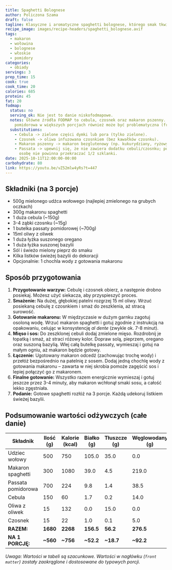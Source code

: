 ```yaml
---
title: Spaghetti Bolognese
author: Policzona Szama
draft: false
tagline: Klasyczne i aromatyczne spaghetti bolognese, którego smak tkwi w prostocie.
recipe_image: images/recipe-headers/spaghetti_bolognese.avif
tags:
  - makaron
  - wołowina
  - bolognese
  - włoskie
  - pomidory
categories:
  - obiady
servings: 3
prep_time: 15
cook: true
cook_time: 20
calories: 685
protein: 45
fat: 20
fodmap:
  status: no
  serving_ok: Nie jest to danie niskofodmapowe.
  notes: Główne źródła FODMAP to cebula, czosnek oraz makaron pszenny. Passata
    pomidorowa w większych porcjach również może być problematyczna (fruktany).
  substitutions:
    - Cebula -> zielone części dymki lub pora (tylko zielone).
    - Czosnek -> oliwa infuzowana czosnkiem (bez kawałków czosnku).
    - Makaron pszenny -> makaron bezglutenowy (np. kukurydziany, ryżowy).
    - Passata -> upewnij się, że nie zawiera dodatku cebuli/czosnku; porcja na
      osobę nie powinna przekraczać 1/2 szklanki.
date: 2025-10-11T12:00:00-00:00
carbohydrate: 80
link: https://youtu.be/vZ52mlw4yRs?t=447
---
```


## Składniki (na 3 porcje)
- 500g mielonego udźca wołowego (najlepiej zmielonego na grubych oczkach)
- 300g makaronu spaghetti
- 1 duża cebula (~150g)
- 3-4 ząbki czosnku (~15g)
- 1 butelka passaty pomidorowej (~700g)
- 15ml oliwy z oliwek
- 1 duża łyżka suszonego oregano
- 1 duża łyżka suszonej bazylii
- Sól i świeżo mielony pieprz do smaku
- Kilka listków świeżej bazylii do dekoracji
- Opcjonalnie: 1 chochla wody z gotowania makaronu

## Sposób przygotowania
1.  **Przygotowanie warzyw:** Cebulę i czosnek obierz, a następnie drobno posiekaj. Możesz użyć siekacza, aby przyspieszyć proces.
2.  **Smażenie:** Na dużej, głębokiej patelni rozgrzej 15 ml oliwy. Wrzuć posiekaną cebulę z czosnkiem i smaż do zeszklenia, aż stracą surowość.
3.  **Gotowanie makaronu:** W międzyczasie w dużym garnku zagotuj osoloną wodę. Wrzuć makaron spaghetti i gotuj zgodnie z instrukcją na opakowaniu, celując w konsystencję *al dente* (zwykle ok. 7-8 minut).
4.  **Mięso i sos:** Do zeszklonej cebuli dodaj zmielone mięso. Rozdrobnij je łopatką i smaż, aż straci różowy kolor. Dopraw solą, pieprzem, oregano oraz suszoną bazylią. Wlej całą butelkę passaty, wymieszaj i gotuj na małym ogniu, aż makaron będzie gotowy.
5.  **Łączenie:** Ugotowany makaron odcedź (zachowując trochę wody) i przełóż bezpośrednio na patelnię z sosem. Dodaj jedną chochlę wody z gotowania makaronu – zawarta w niej skrobia pomoże zagęścić sos i lepiej połączyć go z makaronem.
6.  **Finalne gotowanie:** Wszystko razem energicznie wymieszaj i gotuj jeszcze przez 3-4 minuty, aby makaron wchłonął smaki sosu, a całość lekko zgęstniała.
7.  **Podanie:** Gotowe spaghetti rozłóż na 3 porcje. Każdą udekoruj listkiem świeżej bazylii.

## Podsumowanie wartości odżywczych (całe danie)

| Składnik           | Ilość (g) | Kalorie (kcal) | Białko (g) | Tłuszcze (g) | Węglowodany (g) |
|--------------------|-----------|----------------|------------|--------------|-----------------|
| Udziec wołowy      | 500       | 750            | 105.0      | 35.0         | 0.0             |
| Makaron spaghetti  | 300       | 1080           | 39.0       | 4.5          | 219.0           |
| Passata pomidorowa | 700       | 224            | 9.8        | 1.4          | 38.5            |
| Cebula             | 150       | 60             | 1.7        | 0.2          | 14.0            |
| Oliwa z oliwek     | 15        | 132            | 0.0        | 15.0         | 0.0             |
| Czosnek            | 15        | 22             | 1.0        | 0.1          | 5.0             |
| **RAZEM:**         | **1680**  | **2268**       | **156.5**  | **56.2**     | **276.5**       |
| **NA 1 PORCJĘ:**   | **~560**  | **~756**       | **~52.2**  | **~18.7**    | **~92.2**       |

*Uwaga: Wartości w tabeli są szacunkowe. Wartości w nagłówku (`front matter`) zostały zaokrąglone i dostosowane do typowych porcji.*

